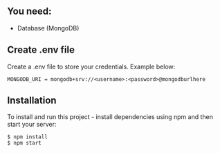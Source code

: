 ## You need:
- Database (MongoDB)

## Create .env file
Create a .env file to store your credentials. Example below:

```
MONGODB_URI = mongodb+srv://<username>:<password>@mongodburlhere
```

## Installation
To install and run this project - install dependencies using npm and then start your server:

```
$ npm install
$ npm start
```
